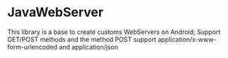 # JavaWebServer
This library is a base to create customs WebServers on Android; Support GET/POST methods and the method POST support application/x-www-form-urlencoded and application/json
